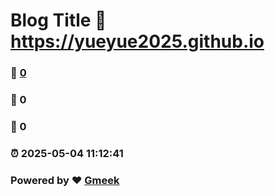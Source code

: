 # Blog Title :link: https://yueyue2025.github.io 
### :page_facing_up: [0](https://yueyue2025.github.io/tag.html) 
### :speech_balloon: 0 
### :hibiscus: 0 
### :alarm_clock: 2025-05-04 11:12:41 
### Powered by :heart: [Gmeek](https://github.com/Meekdai/Gmeek)
